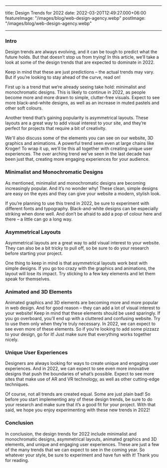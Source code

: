 
---
title: Design Trends for 2022
date: 2022-03-20T12:49:27.000+06:00
featureImage: "/images/blog/web-design-agency.webp"
postImage: "/images/blog/web-design-agency.webp"

---

### Intro

Design trends are always evolving, and it can be tough to predict what the future holds. But that doesn’t stop us from trying! In this article, we’ll take a look at some of the design trends that are expected to dominate in 2022.

Keep in mind that these are just predictions – the actual trends may vary. But if you’re looking to stay ahead of the curve, read on!

First up is a trend that we’re already seeing take hold: minimalist and monochromatic designs. This is likely to continue in 2022, as people become more and more drawn to simple, clutter-free visuals. Expect to see more black-and-white designs, as well as an increase in muted pastels and other soft colours.

Another trend that’s gaining popularity is asymmetrical layouts. These layouts are a great way to add visual interest to your site, and they’re perfect for projects that require a bit of creativity.

We'll also discuss some of the elements you can see on our website, 3D graphics and animations. A powerful trend seen even at large chains like Kroger! To wrap it up, we'll tie this all together with creating unique user experiences. The over arching trend we've seen in the last decade has been just that, creating more engaging experiences for your audience.

### Minimalist and Monochromatic Designs

As mentioned, minimalist and monochromatic designs are becoming increasingly popular. And it’s no wonder why! These clean, simple designs are easy on the eyes and they can give your website a modern, stylish look.

If you’re planning to use this trend in 2022, be sure to experiment with different fonts and typography. Black-and-white designs can be especially striking when done well. And don’t be afraid to add a pop of colour here and there – a little can go a long way.

### Asymmetrical Layouts

Asymmetrical layouts are a great way to add visual interest to your website. They can also be a bit tricky to pull off, so be sure to do your research before starting your project.

One thing to keep in mind is that asymmetrical layouts work best with simple designs. If you go too crazy with the graphics and animations, the layout will lose its impact. Try sticking to a few key elements and let them speak for themselves.

### Animated and 3D Elements

Animated graphics and 3D elements are becoming more and more popular in web design. And for good reason – they can add a lot of visual interest to your website! Keep in mind that these elements should be used sparingly. If you go overboard, you’ll end up with a cluttered and confusing website. Try to use them only when they’re truly necessary.  In 2022, we can expect to see even more of these elements. So if you’re looking to add some pizzazz to your design, go for it! Just make sure that everything works together nicely.

### Unique User Experiences

Designers are always looking for ways to create unique and engaging user experiences. And in 2022, we can expect to see even more innovative designs that push the boundaries of what’s possible. Expect to see more sites that make use of AR and VR technology, as well as other cutting-edge techniques.

Of course, not all trends are created equal. Some are just plain bad! So before you start implementing any of these design trends, be sure to do your research and make sure that it’s a good fit for your project. With that said, we hope you enjoy experimenting with these new trends in 2022!

### Conclusion

In conclusion, the design trends for 2022 include minimalist and monochromatic designs, asymmetrical layouts, animated graphics and 3D elements, and unique and engaging user experiences. These are just a few of the many trends that we can expect to see in the coming year. So whatever your style, be sure to experiment and have fun with it! Thank you for reading.
